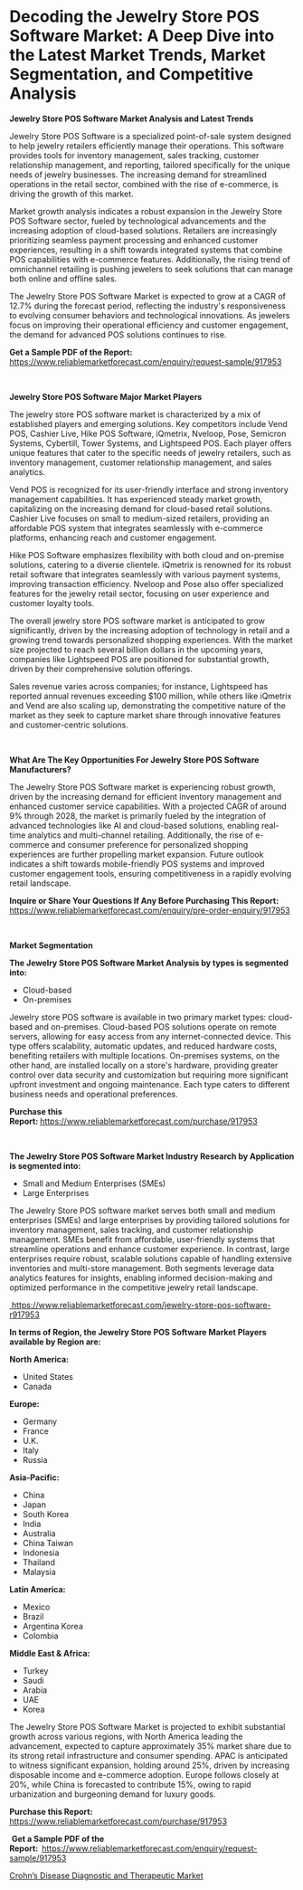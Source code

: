 <p><h1>Decoding the Jewelry Store POS Software Market: A Deep Dive into the Latest Market Trends, Market Segmentation, and Competitive Analysis</h1></p><p><strong>Jewelry Store POS Software Market Analysis and Latest Trends</strong></p>
<p><p>Jewelry Store POS Software is a specialized point-of-sale system designed to help jewelry retailers efficiently manage their operations. This software provides tools for inventory management, sales tracking, customer relationship management, and reporting, tailored specifically for the unique needs of jewelry businesses. The increasing demand for streamlined operations in the retail sector, combined with the rise of e-commerce, is driving the growth of this market.</p><p>Market growth analysis indicates a robust expansion in the Jewelry Store POS Software sector, fueled by technological advancements and the increasing adoption of cloud-based solutions. Retailers are increasingly prioritizing seamless payment processing and enhanced customer experiences, resulting in a shift towards integrated systems that combine POS capabilities with e-commerce features. Additionally, the rising trend of omnichannel retailing is pushing jewelers to seek solutions that can manage both online and offline sales.</p><p>The Jewelry Store POS Software Market is expected to grow at a CAGR of 12.7% during the forecast period, reflecting the industry's responsiveness to evolving consumer behaviors and technological innovations. As jewelers focus on improving their operational efficiency and customer engagement, the demand for advanced POS solutions continues to rise.</p></p>
<p><strong>Get a Sample PDF of the Report:&nbsp;</strong> <a href="https://www.reliablemarketforecast.com/enquiry/request-sample/917953?utm_campaign=2299&utm_medium=2&utm_source=Github&utm_content=ia&utm_term=21032025&utm_id=jewelry-store-pos-software">https://www.reliablemarketforecast.com/enquiry/request-sample/917953</a></p>
<p>&nbsp;</p>
<p><strong>Jewelry Store POS Software Major Market Players</strong></p>
<p><p>The jewelry store POS software market is characterized by a mix of established players and emerging solutions. Key competitors include Vend POS, Cashier Live, Hike POS Software, iQmetrix, Nveloop, Pose, Semicron Systems, Cybertill, Tower Systems, and Lightspeed POS. Each player offers unique features that cater to the specific needs of jewelry retailers, such as inventory management, customer relationship management, and sales analytics.</p><p>Vend POS is recognized for its user-friendly interface and strong inventory management capabilities. It has experienced steady market growth, capitalizing on the increasing demand for cloud-based retail solutions. Cashier Live focuses on small to medium-sized retailers, providing an affordable POS system that integrates seamlessly with e-commerce platforms, enhancing reach and customer engagement.</p><p>Hike POS Software emphasizes flexibility with both cloud and on-premise solutions, catering to a diverse clientele. iQmetrix is renowned for its robust retail software that integrates seamlessly with various payment systems, improving transaction efficiency. Nveloop and Pose also offer specialized features for the jewelry retail sector, focusing on user experience and customer loyalty tools.</p><p>The overall jewelry store POS software market is anticipated to grow significantly, driven by the increasing adoption of technology in retail and a growing trend towards personalized shopping experiences. With the market size projected to reach several billion dollars in the upcoming years, companies like Lightspeed POS are positioned for substantial growth, driven by their comprehensive solution offerings.</p><p>Sales revenue varies across companies; for instance, Lightspeed has reported annual revenues exceeding $100 million, while others like iQmetrix and Vend are also scaling up, demonstrating the competitive nature of the market as they seek to capture market share through innovative features and customer-centric solutions.</p></p>
<p>&nbsp;</p>
<p><strong>What Are The Key Opportunities For Jewelry Store POS Software Manufacturers?</strong></p>
<p><p>The Jewelry Store POS Software market is experiencing robust growth, driven by the increasing demand for efficient inventory management and enhanced customer service capabilities. With a projected CAGR of around 9% through 2028, the market is primarily fueled by the integration of advanced technologies like AI and cloud-based solutions, enabling real-time analytics and multi-channel retailing. Additionally, the rise of e-commerce and consumer preference for personalized shopping experiences are further propelling market expansion. Future outlook indicates a shift towards mobile-friendly POS systems and improved customer engagement tools, ensuring competitiveness in a rapidly evolving retail landscape.</p></p>
<p><strong>Inquire or Share Your Questions If Any Before Purchasing This Report:</strong> <a href="https://www.reliablemarketforecast.com/enquiry/pre-order-enquiry/917953?utm_campaign=2299&utm_medium=2&utm_source=Github&utm_content=ia&utm_term=21032025&utm_id=jewelry-store-pos-software">https://www.reliablemarketforecast.com/enquiry/pre-order-enquiry/917953</a></p>
<p>&nbsp;</p>
<p><strong>Market Segmentation</strong></p>
<p><strong>The Jewelry Store POS Software Market Analysis by types is segmented into:</strong></p>
<p><ul><li>Cloud-based</li><li>On-premises</li></ul></p>
<p><p>Jewelry store POS software is available in two primary market types: cloud-based and on-premises. Cloud-based POS solutions operate on remote servers, allowing for easy access from any internet-connected device. This type offers scalability, automatic updates, and reduced hardware costs, benefiting retailers with multiple locations. On-premises systems, on the other hand, are installed locally on a store's hardware, providing greater control over data security and customization but requiring more significant upfront investment and ongoing maintenance. Each type caters to different business needs and operational preferences.</p></p>
<p><strong>Purchase this Report:&nbsp;</strong><a href="https://www.reliablemarketforecast.com/purchase/917953?utm_campaign=2299&utm_medium=2&utm_source=Github&utm_content=ia&utm_term=21032025&utm_id=jewelry-store-pos-software">https://www.reliablemarketforecast.com/purchase/917953</a></p>
<p>&nbsp;</p>
<p><strong>The Jewelry Store POS Software Market Industry Research by Application is segmented into:</strong></p>
<p><ul><li>Small and Medium Enterprises (SMEs)</li><li>Large Enterprises</li></ul></p>
<p><p>The Jewelry Store POS software market serves both small and medium enterprises (SMEs) and large enterprises by providing tailored solutions for inventory management, sales tracking, and customer relationship management. SMEs benefit from affordable, user-friendly systems that streamline operations and enhance customer experience. In contrast, large enterprises require robust, scalable solutions capable of handling extensive inventories and multi-store management. Both segments leverage data analytics features for insights, enabling informed decision-making and optimized performance in the competitive jewelry retail landscape.</p></p>
<p><a href="https://www.reliablemarketforecast.com/jewelry-store-pos-software-r917953?utm_campaign=2299&utm_medium=2&utm_source=Github&utm_content=ia&utm_term=21032025&utm_id=jewelry-store-pos-software">&nbsp;https://www.reliablemarketforecast.com/jewelry-store-pos-software-r917953</a></p>
<p><strong>In terms of Region, the Jewelry Store POS Software Market Players available by Region are:</strong></p>
<p>
    <p> <strong> North America: </strong>
        <ul>
            <li>United States</li>
            <li>Canada</li>
        </ul>
        </p> 
    <p> <strong> Europe: </strong>
        <ul>
            <li>Germany</li>
            <li>France</li>
            <li>U.K.</li>
            <li>Italy</li>
            <li>Russia</li>
        </ul>
        </p> 
    <p> <strong> Asia-Pacific: </strong>
        <ul>
            <li>China</li>
            <li>Japan</li>
            <li>South Korea</li>
            <li>India</li>
            <li>Australia</li>
            <li>China Taiwan</li>
            <li>Indonesia</li>
            <li>Thailand</li>
            <li>Malaysia</li>
        </ul>
        </p> 
    <p> <strong> Latin America: </strong>
        <ul>
            <li>Mexico</li>
            <li>Brazil</li>
            <li>Argentina Korea</li>
            <li>Colombia</li>
        </ul>
        </p> 
    <p> <strong> Middle East & Africa: </strong>
        <ul>
            <li>Turkey</li>
            <li>Saudi</li>
            <li>Arabia</li>
            <li>UAE</li>
            <li>Korea</li>
        </ul>
    </p>
    </p>
<p><p>The Jewelry Store POS Software Market is projected to exhibit substantial growth across various regions, with North America leading the advancement, expected to capture approximately 35% market share due to its strong retail infrastructure and consumer spending. APAC is anticipated to witness significant expansion, holding around 25%, driven by increasing disposable income and e-commerce adoption. Europe follows closely at 20%, while China is forecasted to contribute 15%, owing to rapid urbanization and burgeoning demand for luxury goods.</p></p>
<p><strong>Purchase this Report: </strong><a href="https://www.reliablemarketforecast.com/purchase/917953?utm_campaign=2299&utm_medium=2&utm_source=Github&utm_content=ia&utm_term=21032025&utm_id=jewelry-store-pos-software">https://www.reliablemarketforecast.com/purchase/917953</a></p>
<p>&nbsp;<strong>Get a Sample PDF of the Report:&nbsp;&nbsp;</strong><a href="https://www.reliablemarketforecast.com/enquiry/request-sample/917953?utm_campaign=2299&utm_medium=2&utm_source=Github&utm_content=ia&utm_term=21032025&utm_id=jewelry-store-pos-software">https://www.reliablemarketforecast.com/enquiry/request-sample/917953</a></p>
<p><strong></strong></p>
<p><p><a href="https://github.com/dmitriyvo6rog/Market-Research-Report-List-1/blob/main/crohns-disease-diagnostic-and-therapeutic-market.md?utm_campaign=2299&utm_medium=2&utm_source=Github&utm_content=ia&utm_term=21032025&utm_id=jewelry-store-pos-software">Crohn’s Disease Diagnostic and Therapeutic Market</a></p></p>